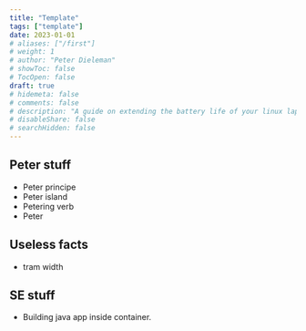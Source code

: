 ```yaml
---
title: "Template"
tags: ["template"]
date: 2023-01-01
# aliases: ["/first"]
# weight: 1
# author: "Peter Dieleman"
# showToc: false
# TocOpen: false
draft: true
# hidemeta: false
# comments: false
# description: "A guide on extending the battery life of your linux laptop"
# disableShare: false
# searchHidden: false
---
```


## Peter stuff

- Peter principe
- Peter island
- Petering verb
- Peter

## Useless facts

- tram width

## SE stuff

- Building java app inside container.
